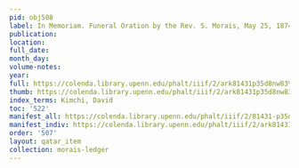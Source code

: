 ```yaml
---
pid: obj508
label: In Memoriam. Funeral Oration by the Rev. S. Morais, May 25, 1874.
publication:
location:
full_date:
month_day:
volume-notes:
year:
full: https://colenda.library.upenn.edu/phalt/iiif/2/ark81431p35d8nw83%2FSHA256E-s2247273--2af8d507519fd00043d9a499c9e90b4d818127a61ee757779ba1bc8e3efd56dd.jpeg/full/3500,/0/default.jpg
thumb: https://colenda.library.upenn.edu/phalt/iiif/2/ark81431p35d8nw83%2FSHA256E-s2247273--2af8d507519fd00043d9a499c9e90b4d818127a61ee757779ba1bc8e3efd56dd.jpeg/full/!200,200/0/default.jpg
index_terms: Kimchi, David
toc: '522'
manifest_all: https://colenda.library.upenn.edu/phalt/iiif/2/81431-p35d8nw83/manifest
manifest_indiv: https://colenda.library.upenn.edu/phalt/iiif/2/ark81431p35d8nw83%2FSHA256E-s2247273--2af8d507519fd00043d9a499c9e90b4d818127a61ee757779ba1bc8e3efd56dd.jpeg
order: '507'
layout: qatar_item
collection: morais-ledger
---
```

